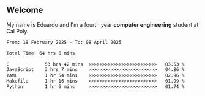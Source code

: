 ## Welcome

 My name is Eduardo and I'm a fourth year **computer engineering** student at Cal Poly.

<!--START_SECTION:waka-->

```txt
From: 18 February 2025 - To: 08 April 2025

Total Time: 64 hrs 6 mins

C             53 hrs 42 mins  >>>>>>>>>>>>>>>>>>>>>>>>>   83.53 %
JavaScript    3 hrs 7 mins    >>>>>>>>>>>>>>>>>>>>>>>>>   04.86 %
YAML          1 hr 54 mins    >>>>>>>>>>>>>>>>>>>>>>>>>   02.96 %
Makefile      1 hr 16 mins    >>>>>>>>>>>>>>>>>>>>>>>>>   01.99 %
Python        1 hr 6 mins     >>>>>>>>>>>>>>>>>>>>>>>>>   01.74 %
```

<!--END_SECTION:waka-->

<!--
**lalog12/lalog12** is a ✨ _special_ ✨ repository because its `README.md` (this file) appears on your GitHub profile.

Here are some ideas to get you started:

- 🔭 I’m currently working on ...
- 🌱 I’m currently learning ...
- 👯 I’m looking to collaborate on ...
- 🤔 I’m looking for help with ...
- 💬 Ask me about ...
- 📫 How to reach me: ...
- 😄 Pronouns: ...
- ⚡ Fun fact: ...
-->

